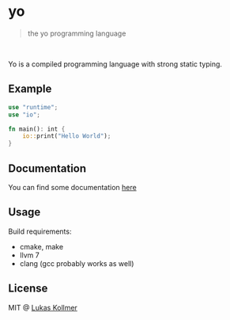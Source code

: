 # yo
> the yo programming language

<br>

Yo is a compiled programming language with strong static typing.

## Example

```rust
use "runtime";
use "io";

fn main(): int {
    io::print("Hello World");
}
```


## Documentation
You can find some documentation [here](https://lukaskollmer.me/yo)


## Usage
Build requirements:
- cmake, make
- llvm 7
- clang (gcc probably works as well)


## License
MIT @ [Lukas Kollmer](https://lukaskollmer.me)
